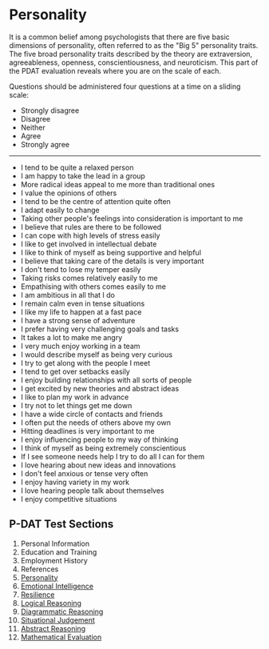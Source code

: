 # Personality

It is a common belief among psychologists that there are five basic dimensions of personality, often referred to as the "Big 5" personality traits. The five broad personality traits described by the theory are extraversion, agreeableness, openness, conscientiousness, and neuroticism. This part of the PDAT evaluation reveals where you are on the scale of each.

Questions should be administered four questions at a time on a sliding scale:

* Strongly disagree
* Disagree
* Neither
* Agree
* Strongly agree

---

* I tend to be quite a relaxed person
* I am happy to take the lead in a group
* More radical ideas appeal to me more than traditional ones
* I value the opinions of others
* I tend to be the centre of attention quite often
* I adapt easily to change
* Taking other people's feelings into consideration is important to me
* I believe that rules are there to be followed
* I can cope with high levels of stress easily
* I like to get involved in intellectual debate
* I like to think of myself as being supportive and helpful
* I believe that taking care of the details is very important
* I don't tend to lose my temper easily
* Taking risks comes relatively easily to me
* Empathising with others comes easily to me
* I am ambitious in all that I do
* I remain calm even in tense situations
* I like my life to happen at a fast pace
* I have a strong sense of adventure
* I prefer having very challenging goals and tasks
* It takes a lot to make me angry
* I very much enjoy working in a team
* I would describe myself as being very curious
* I try to get along with the people I meet
* I tend to get over setbacks easily
* I enjoy building relationships with all sorts of people
* I get excited by new theories and abstract ideas
* I like to plan my work in advance
* I try not to let things get me down
* I have a wide circle of contacts and friends
* I often put the needs of others above my own
* Hitting deadlines is very important to me
* I enjoy influencing people to my way of thinking
* I think of myself as being extremely conscientious
* If I see someone needs help I try to do all I can for them
* I love hearing about new ideas and innovations
* I don't feel anxious or tense very often
* I enjoy having variety in my work
* I love hearing people talk about themselves
* I enjoy competitive situations

## P-DAT Test Sections

1. Personal Information
2. Education and Training
3. Employment History
4. References
5. [Personality](personality_1.md)
6. [Emotional Intelligence](emotional_intelligence_2.md)
7. [Resilience](resilience_3.md)
8. [Logical Reasoning](logical_reasoning_5.md)
9. [Diagrammatic Reasoning](diagrammatic_reasoning_4.md)
10. [Situational Judgement](situational_judgement_6.md)
11. [Abstract Reasoning](abstract_reasoning.md)
12. [Mathematical Evaluation](mathematical_reasoning.md)
